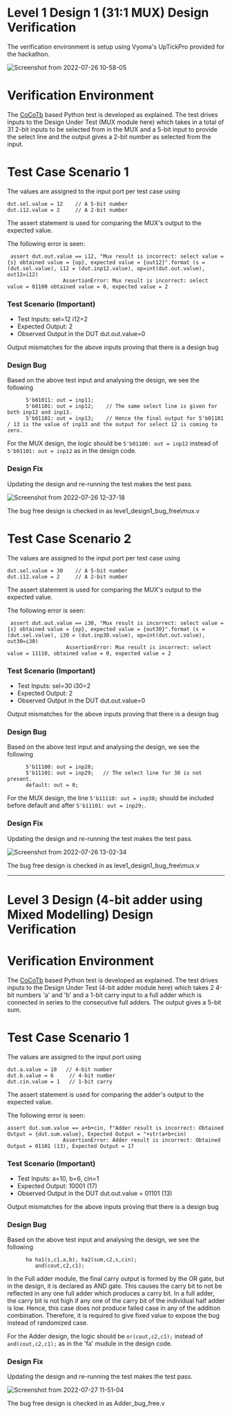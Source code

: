 # Level 1 Design 1 (31:1 MUX) Design Verification
The verification environment is setup using Vyoma's UpTickPro provided for the hackathon.

![Screenshot from 2022-07-26 10-58-05](https://user-images.githubusercontent.com/109406155/180930212-b1ee7464-32ed-49cb-83dd-a119633f94a7.png)

# Verification Environment
The [CoCoTb](https://www.cocotb.org/) based Python test is developed as explained. The test drives inputs to the Design Under Test (MUX module here) which takes in a total of 31 2-bit inputs to be selected from in the MUX and a 5-bit input to provide the select line and the output gives a 2-bit number as selected from the input.

# Test Case Scenario 1
The values are assigned to the input port per test case using
```
dut.sel.value = 12    // A 5-bit number
dut.i12.value = 2     // A 2-bit number
```

The assert statement is used for comparing the MUX's output to the expected value.

The following error is seen:
```
 assert dut.out.value == i12, "Mux result is incorrect: select value = {s} obtained value = {op}, expected value = {out12}".format (s = (dut.sel.value), i12 = (dut.inp12.value), op=int(dut.out.value), out12=i12)
                  AssertionError: Mux result is incorrect: select value = 01100 obtained value = 0, expected value = 2
```
### Test Scenario **(Important)**
- Test Inputs: sel=12 i12=2
- Expected Output: 2
- Observed Output in the DUT dut.out.value=0

Output mismatches for the above inputs proving that there is a design bug

### Design Bug
Based on the above test input and analysing the design, we see the following

```
      5'b01011: out = inp11;
      5'b01101: out = inp12;    // The same select line is given for both inp12 and inp13.
      5'b01101: out = inp13;    // Hence the final output for 5'b01101 / 13 is the value of inp13 and the output for select 12 is coming to zero.
```
For the MUX design, the logic should be ``5'b01100: out = inp12`` instead of ``5'b01101: out = inp12`` as in the design code.

### Design Fix
Updating the design and re-running the test makes the test pass.

![Screenshot from 2022-07-26 12-37-18](https://user-images.githubusercontent.com/109406155/180946125-c3f84a05-3515-4d45-b0b4-dd13b1e8d60e.png)

The bug free design is checked in as leve1_design1_bug_free\mux.v


# Test Case Scenario 2
The values are assigned to the input port per test case using
```
dut.sel.value = 30    // A 5-bit number
dut.i12.value = 2     // A 2-bit number
```

The assert statement is used for comparing the MUX's output to the expected value.

The following error is seen:
```
 assert dut.out.value == i30, "Mux result is incorrect: select value = {s} obtained value = {op}, expected value = {out30}".format (s = (dut.sel.value), i30 = (dut.inp30.value), op=int(dut.out.value), out30=i30)
                   AssertionError: Mux result is incorrect: select value = 11110, obtained value = 0, expected value = 2
```
### Test Scenario **(Important)**
- Test Inputs: sel=30 i30=2
- Expected Output: 2
- Observed Output in the DUT dut.out.value=0

Output mismatches for the above inputs proving that there is a design bug

### Design Bug
Based on the above test input and analysing the design, we see the following

```
      5'b11100: out = inp28;
      5'b11101: out = inp29;   // The select line for 30 is not present.
      default: out = 0;
```
For the MUX design, the line ``5'b11110: out = inp30;`` should be included before default and after ``5'b11101: out = inp29;``.

### Design Fix
Updating the design and re-running the test makes the test pass.

![Screenshot from 2022-07-26 13-02-34](https://user-images.githubusercontent.com/109406155/180949784-ef36adcb-53db-4b44-adf7-f662a01023a8.png)

The bug free design is checked in as leve1_design1_bug_free\mux.v

_________________________________________________________________________________________________________________________________________________________

# Level 3 Design (4-bit adder using Mixed Modelling) Design Verification
# Verification Environment
The [CoCoTb](https://www.cocotb.org/) based Python test is developed as explained. The test drives inputs to the Design Under Test (4-bit adder module here) which takes 2 4-bit numbers 'a' and 'b' and a 1-bit carry input to a full adder which is connected in series to the consecutive full adders. The output gives a 5-bit sum.

# Test Case Scenario 1
The values are assigned to the input port using
```
dut.a.value = 10   // 4-bit number
dut.b.value = 6     // 4-bit number
dut.cin.value = 1   // 1-bit carry
```

The assert statement is used for comparing the adder's output to the expected value.

The following error is seen:
```
assert dut.sum.value == a+b+cin, f"Adder result is incorrect: Obtained Output = {dut.sum.value}, Expected Output = "+str(a+b+cin)
                  AssertionError: Adder result is incorrect: Obtained Output = 01101 (13), Expected Output = 17
```
### Test Scenario **(Important)**
- Test Inputs: a=10, b=6, cin=1
- Expected Output: 10001 (17)
- Observed Output in the DUT dut.out.value = 01101 (13)

Output mismatches for the above inputs proving that there is a design bug

### Design Bug
Based on the above test input and analysing the design, we see the following

```
      ha ha1(s,c1,a,b), ha2(sum,c2,s,cin);
	     and(cout,c2,c1);
```
In the Full adder module, the final carry output is formed by the OR gate, but in the design, it is declared as AND gate. This causes the carry bit to not be reflected in any one full adder which produces a carry bit. In a full adder, the carry bit is not high if any one of the carry bit of the individual half adder is low. Hence, this case does not produce failed case in any of the addition combination.  Therefore, it is required to give fixed value to expose the bug instead of randomized case.

For the Adder design, the logic should be ``or(cout,c2,c1);`` instead of ``and(cout,c2,c1);`` as in the 'fa' mudule in the design code.

### Design Fix
Updating the design and re-running the test makes the test pass.

![Screenshot from 2022-07-27 11-51-04](https://user-images.githubusercontent.com/109406155/181175705-e0aced06-154f-4a38-8bc7-0e0a43fff69c.png)

The bug free design is checked in as Adder_bug_free.v
